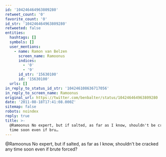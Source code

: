 ```yaml
---
id: '104246464963809280'
retweet_count: '0'
favorite_count: '0'
id_str: '104246464963809280'
retweeted: false
entities:
  hashtags: []
  symbols: []
  user_mentions:
    - name: Ramon van Belzen
      screen_name: Ramoonus
      indices:
        - '0'
        - '9'
      id_str: '15630100'
      id: '15630100'
  urls: []
in_reply_to_status_id_str: '104246108636717056'
in_reply_to_screen_name: Ramoonus
original_url: https://twitter.com/benbalter/status/104246464963809280
date: '2011-08-18T17:41:08.000Z'
sitemap: false
robots: noindex
reply: true
title: >-
  @Ramoonus No expert, but if salted, as far as I know, shouldn't be cracked any
  time soon even if bru…
---
```


@Ramoonus No expert, but if salted, as far as I know, shouldn't be cracked any time soon even if brute forced?